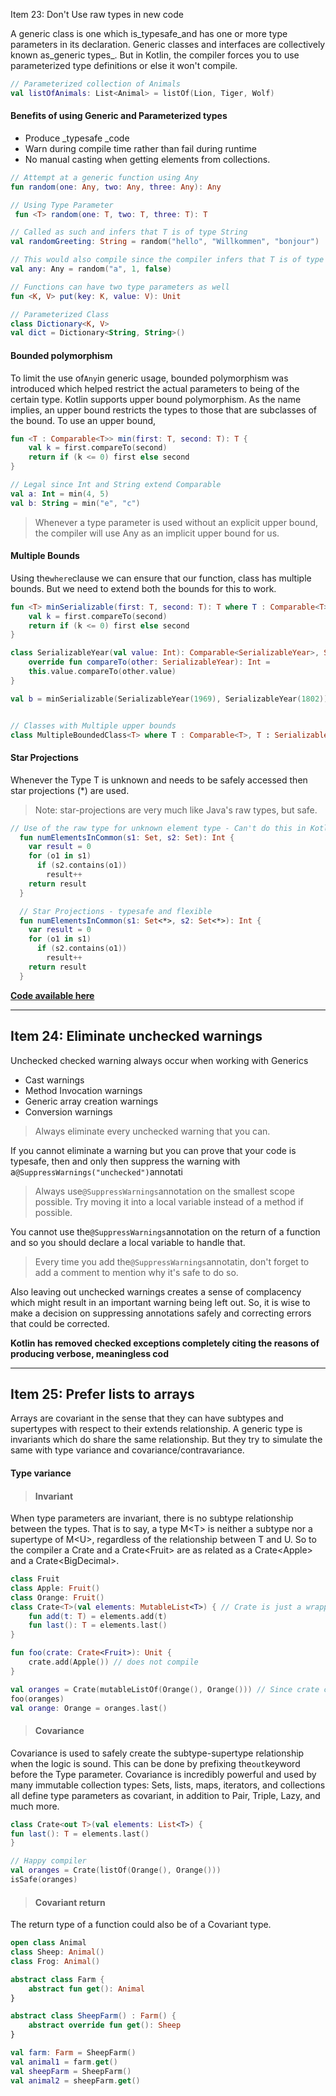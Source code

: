 Item 23: Don't Use raw types in new code

A generic class is one which is_typesafe\_and has one or more type parameters in its declaration. Generic classes and interfaces are collectively known as\_generic types_. But in Kotlin, the compiler forces you to use parameterized type definitions or else it won't compile.

```kotlin
// Parameterized collection of Animals
val listOfAnimals: List<Animal> = listOf(Lion, Tiger, Wolf)
```

#### Benefits of using Generic and Parameterized types

* Produce \_typesafe \_code
* Warn during compile time rather than fail during runtime
* No manual casting when getting elements from collections.

```kotlin
// Attempt at a generic function using Any
fun random(one: Any, two: Any, three: Any): Any

// Using Type Parameter
 fun <T> random(one: T, two: T, three: T): T

// Called as such and infers that T is of type String
val randomGreeting: String = random("hello", "Willkommen", "bonjour")

// This would also compile since the compiler infers that T is of type Any. (The inferred type would be the lowest common supertype)
val any: Any = random("a", 1, false)

// Functions can have two type parameters as well
fun <K, V> put(key: K, value: V): Unit

// Parameterized Class
class Dictionary<K, V>
val dict = Dictionary<String, String>()
```

#### Bounded polymorphism

To limit the use of`Any`in generic usage, bounded polymorphism was introduced which helped restrict the actual parameters to being of the certain type. Kotlin supports upper bound polymorphism. As the name implies, an upper bound restricts the types to those that are subclasses of the bound. To use an upper bound,

```kotlin
fun <T : Comparable<T>> min(first: T, second: T): T {
    val k = first.compareTo(second)
    return if (k <= 0) first else second
}

// Legal since Int and String extend Comparable
val a: Int = min(4, 5)
val b: String = min("e", "c")
```

> Whenever a type parameter is used without an explicit upper bound, the compiler will use Any as an implicit upper bound for us.

#### Multiple Bounds

Using the`where`clause we can ensure that our function, class has multiple bounds. But we need to extend both the bounds for this to work.

```kotlin
fun <T> minSerializable(first: T, second: T): T where T : Comparable<T>, T : Serializable {
    val k = first.compareTo(second)
    return if (k <= 0) first else second
}

class SerializableYear(val value: Int): Comparable<SerializableYear>, Serializable {
    override fun compareTo(other: SerializableYear): Int =
    this.value.compareTo(other.value)
}

val b = minSerializable(SerializableYear(1969), SerializableYear(1802))


// Classes with Multiple upper bounds
class MultipleBoundedClass<T> where T : Comparable<T>, T : Serializable
```

#### Star Projections

Whenever the Type T is unknown and needs to be safely accessed then star projections \(\*\) are used.

> Note: star-projections are very much like Java's raw types, but safe.

```kotlin
// Use of the raw type for unknown element type - Can't do this in Kotlin!(Throws compile error)
  fun numElementsInCommon(s1: Set, s2: Set): Int {
    var result = 0
    for (o1 in s1)
      if (s2.contains(o1))
        result++
    return result
  }

  // Star Projections - typesafe and flexible
  fun numElementsInCommon(s1: Set<*>, s2: Set<*>): Int {
    var result = 0
    for (o1 in s1)
      if (s2.contains(o1))
        result++
    return result
  }
```

[**Code available here**](https://github.com/narenkmanoharan/Effective-Kotlin/blob/master/src/main/kotlin/Box.kt)

---

## Item 24: Eliminate unchecked warnings

Unchecked checked warning always occur when working with Generics

* Cast warnings
* Method Invocation warnings
* Generic array creation warnings
* Conversion warnings

> Always eliminate every unchecked warning that you can.

If you cannot eliminate a warning but you can prove that your code is typesafe, then and only then suppress the warning with a`@SuppressWarnings("unchecked")`annotati

> Always use`@SuppressWarnings`annotation on the smallest scope possible. Try moving it into a local variable instead of a method if possible.

You cannot use the`@SuppressWarnings`annotation on the return of a function and so you should declare a local variable to handle that.

> Every time you add the`@SuppressWarnings`annotatin, don't forget to add a comment to mention why it's safe to do so.

Also leaving out unchecked warnings creates a sense of complacency which might result in an important warning being left out. So, it is wise to make a decision on suppressing annotations safely and correcting errors that could be corrected.

**Kotlin has removed checked exceptions completely citing the reasons of producing verbose, meaningless cod**

---

## Item 25: Prefer lists to arrays

Arrays are covariant in the sense that they can have subtypes and supertypes with respect to their extends relationship. A generic type is invariants which do share the same relationship. But they try to simulate the same with type variance and covariance/contravariance.

#### Type variance

> #### Invariant

When type parameters are invariant, there is no subtype relationship between the types. That is to say, a type M&lt;T&gt; is neither a subtype nor a supertype of M&lt;U&gt;, regardless of the relationship between T and U. So to the compiler a Crate and a Crate&lt;Fruit&gt; are as related as a Crate&lt;Apple&gt; and a Crate&lt;BigDecimal&gt;.

```kotlin
class Fruit
class Apple: Fruit()
class Orange: Fruit()
class Crate<T>(val elements: MutableList<T>) { // Crate is just a wrapper around fruits
    fun add(t: T) = elements.add(t)
    fun last(): T = elements.last()
}

fun foo(crate: Crate<Fruit>): Unit {
    crate.add(Apple()) // does not compile
}

val oranges = Crate(mutableListOf(Orange(), Orange())) // Since crate can have any fruit, it could also have apples but that would result in an illegal ClassCastException when retrieving the elements
foo(oranges)
val orange: Orange = oranges.last()

```

> #### Covariance

Covariance is used to safely create the subtype-supertype relationship when the logic is sound. This can be done by prefixing the`out`keyword before the Type parameter. Covariance is incredibly powerful and used by many immutable collection types: Sets, lists, maps, iterators, and collections all define type parameters as covariant, in addition to Pair, Triple, Lazy, and much more.

```kotlin
class Crate<out T>(val elements: List<T>) {
fun last(): T = elements.last()
}

// Happy compiler
val oranges = Crate(listOf(Orange(), Orange()))
isSafe(oranges)
```

> #### Covariant return

The return type of a function could also be of a Covariant type.

```kotlin
open class Animal
class Sheep: Animal()
class Frog: Animal()

abstract class Farm {
    abstract fun get(): Animal
}

abstract class SheepFarm() : Farm() {
    abstract override fun get(): Sheep
}

val farm: Farm = SheepFarm()
val animal1 = farm.get()
val sheepFarm = SheepFarm()
val animal2 = sheepFarm.get()

```



